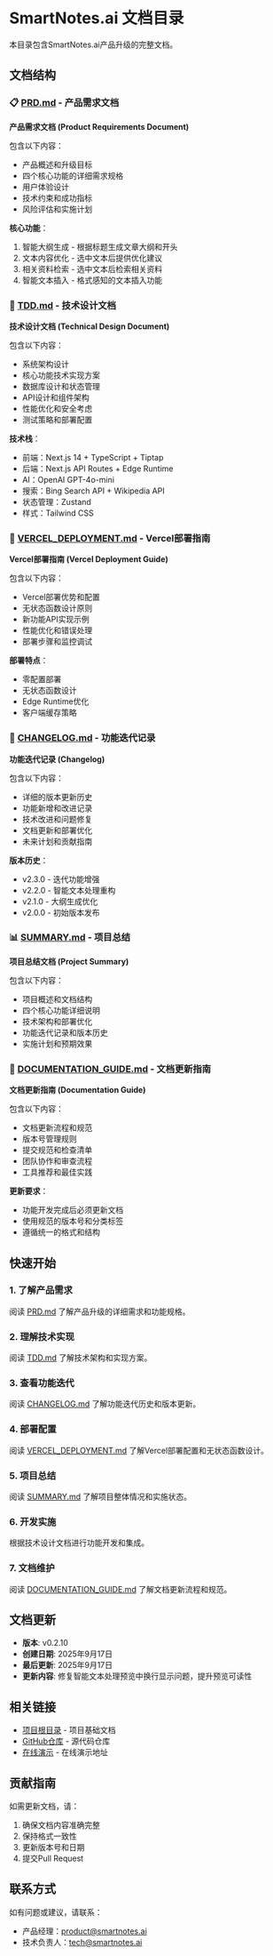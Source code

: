 # SmartNotes.ai 文档目录

本目录包含SmartNotes.ai产品升级的完整文档。

## 文档结构

### 📋 [PRD.md](./PRD.md) - 产品需求文档

**产品需求文档 (Product Requirements Document)**

包含以下内容：

- 产品概述和升级目标
- 四个核心功能的详细需求规格
- 用户体验设计
- 技术约束和成功指标
- 风险评估和实施计划

**核心功能**：

1. 智能大纲生成 - 根据标题生成文章大纲和开头
2. 文本内容优化 - 选中文本后提供优化建议
3. 相关资料检索 - 选中文本后检索相关资料
4. 智能文本插入 - 格式感知的文本插入功能

### 🔧 [TDD.md](./TDD.md) - 技术设计文档

**技术设计文档 (Technical Design Document)**

包含以下内容：

- 系统架构设计
- 核心功能技术实现方案
- 数据库设计和状态管理
- API设计和组件架构
- 性能优化和安全考虑
- 测试策略和部署配置

**技术栈**：

- 前端：Next.js 14 + TypeScript + Tiptap
- 后端：Next.js API Routes + Edge Runtime
- AI：OpenAI GPT-4o-mini
- 搜索：Bing Search API + Wikipedia API
- 状态管理：Zustand
- 样式：Tailwind CSS

### 🚀 [VERCEL_DEPLOYMENT.md](./VERCEL_DEPLOYMENT.md) - Vercel部署指南

**Vercel部署指南 (Vercel Deployment Guide)**

包含以下内容：

- Vercel部署优势和配置
- 无状态函数设计原则
- 新功能API实现示例
- 性能优化和错误处理
- 部署步骤和监控调试

**部署特点**：

- 零配置部署
- 无状态函数设计
- Edge Runtime优化
- 客户端缓存策略

### 📝 [CHANGELOG.md](./CHANGELOG.md) - 功能迭代记录

**功能迭代记录 (Changelog)**

包含以下内容：

- 详细的版本更新历史
- 功能新增和改进记录
- 技术改进和问题修复
- 文档更新和部署优化
- 未来计划和贡献指南

**版本历史**：

- v2.3.0 - 迭代功能增强
- v2.2.0 - 智能文本处理重构
- v2.1.0 - 大纲生成优化
- v2.0.0 - 初始版本发布

### 📊 [SUMMARY.md](./SUMMARY.md) - 项目总结

**项目总结文档 (Project Summary)**

包含以下内容：

- 项目概述和文档结构
- 四个核心功能详细说明
- 技术架构和部署优化
- 功能迭代记录和版本历史
- 实施计划和预期效果

### 📖 [DOCUMENTATION_GUIDE.md](./DOCUMENTATION_GUIDE.md) - 文档更新指南

**文档更新指南 (Documentation Guide)**

包含以下内容：

- 文档更新流程和规范
- 版本号管理规则
- 提交规范和检查清单
- 团队协作和审查流程
- 工具推荐和最佳实践

**更新要求**：

- 功能开发完成后必须更新文档
- 使用规范的版本号和分类标签
- 遵循统一的格式和结构

## 快速开始

### 1. 了解产品需求

阅读 [PRD.md](./PRD.md) 了解产品升级的详细需求和功能规格。

### 2. 理解技术实现

阅读 [TDD.md](./TDD.md) 了解技术架构和实现方案。

### 3. 查看功能迭代

阅读 [CHANGELOG.md](./CHANGELOG.md) 了解功能迭代历史和版本更新。

### 4. 部署配置

阅读 [VERCEL_DEPLOYMENT.md](./VERCEL_DEPLOYMENT.md) 了解Vercel部署配置和无状态函数设计。

### 5. 项目总结

阅读 [SUMMARY.md](./SUMMARY.md) 了解项目整体情况和实施状态。

### 6. 开发实施

根据技术设计文档进行功能开发和集成。

### 7. 文档维护

阅读 [DOCUMENTATION_GUIDE.md](./DOCUMENTATION_GUIDE.md) 了解文档更新流程和规范。

## 文档更新

- **版本**: v0.2.10
- **创建日期**: 2025年9月17日
- **最后更新**: 2025年9月17日
- **更新内容**: 修复智能文本处理预览中换行显示问题，提升预览可读性

## 相关链接

- [项目根目录](../README.md) - 项目基础文档
- [GitHub仓库](https://github.com/your-username/smartnotes-ai) - 源代码仓库
- [在线演示](https://smartnotes-ai.vercel.app) - 在线演示地址

## 贡献指南

如需更新文档，请：

1. 确保文档内容准确完整
2. 保持格式一致性
3. 更新版本号和日期
4. 提交Pull Request

## 联系方式

如有问题或建议，请联系：

- 产品经理：<product@smartnotes.ai>
- 技术负责人：<tech@smartnotes.ai>
